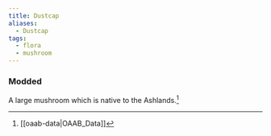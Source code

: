 ```yaml
---
title: Dustcap
aliases:
  - Dustcap
tags:
  - flora
  - mushroom
---
```

### Modded
A large mushroom which is native to the Ashlands.[^1]

[^1]: [[oaab-data|OAAB_Data]]